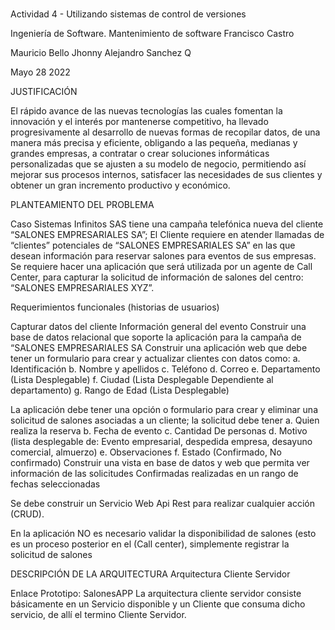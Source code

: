 # 

Actividad 4 - Utilizando sistemas de control de versiones


 


Ingeniería de Software. 
Mantenimiento de software
Francisco Castro 


Mauricio Bello 
Jhonny Alejandro Sanchez Q




Mayo 28 2022




JUSTIFICACIÓN

El rápido avance de las nuevas tecnologías las cuales fomentan la innovación y el interés por mantenerse competitivo,
ha llevado progresivamente al desarrollo de nuevas formas de recopilar datos, de una manera más precisa y eficiente, 
obligando a las pequeña, medianas y grandes empresas, a contratar o crear soluciones informáticas personalizadas que se 
ajusten a su modelo de negocio, permitiendo así mejorar sus procesos internos, satisfacer las necesidades de sus clientes y 
obtener un gran incremento productivo y económico.



PLANTEAMIENTO DEL PROBLEMA

Caso 
Sistemas Infinitos SAS tiene una campaña telefónica nueva del cliente “SALONES EMPRESARIALES SA”; 
El Cliente requiere en atender llamadas de “clientes” potenciales de “SALONES EMPRESARIALES SA” en las que desean información para reservar salones para eventos de sus empresas. 
Se requiere hacer una aplicación que será utilizada por un agente de Call Center, para capturar la solicitud de información de salones del centro: “SALONES EMPRESARIALES XYZ”.


Requerimientos funcionales (historias de usuarios)

Capturar datos del cliente
 Información general del evento
Construir una base de datos relacional que soporte la aplicación para la campaña de “SALONES EMPRESARIALES SA
Construir una aplicación web que debe tener un formulario para crear y actualizar clientes con datos como:
a. Identificación
b. Nombre y apellidos
c. Teléfono
d. Correo
e. Departamento (Lista Desplegable)
f. Ciudad (Lista Desplegable Dependiente al departamento)
g. Rango de Edad (Lista Desplegable)

La aplicación debe tener una opción o formulario para crear y eliminar una solicitud de salones asociadas a un cliente; la solicitud debe tener
a. Quien realiza la reserva
b. Fecha de evento
c. Cantidad De personas
d. Motivo (lista desplegable de: Evento empresarial, despedida
empresa, desayuno comercial, almuerzo)
e. Observaciones
f. Estado (Confirmado, No confirmado)
Construir una vista en base de datos y web que permita ver información de las solicitudes Confirmadas realizadas en un rango de fechas seleccionadas

Se debe construir un Servicio Web Api Rest para realizar cualquier acción (CRUD).

En la aplicación NO es necesario validar la disponibilidad de salones (esto es un proceso posterior en el (Call center), simplemente registrar la solicitud de salones

DESCRIPCIÓN DE LA ARQUITECTURA
Arquitectura Cliente Servidor

Enlace Prototipo: SalonesAPP
La arquitectura cliente servidor consiste básicamente en un Servicio disponible y un Cliente que consuma dicho servicio, de allí el termino Cliente Servidor.
